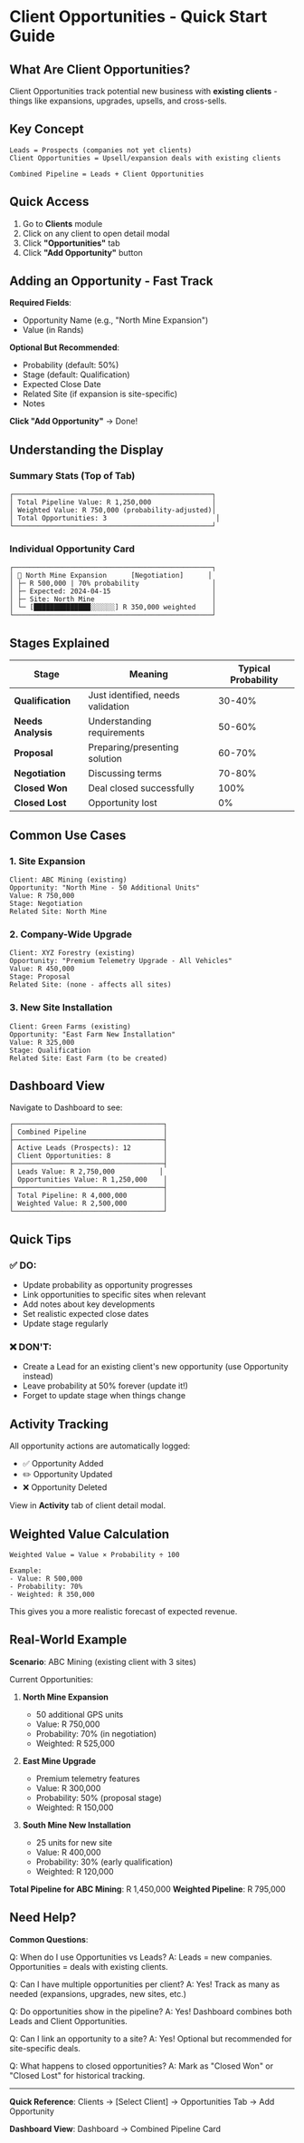 # Client Opportunities - Quick Start Guide

## What Are Client Opportunities?

Client Opportunities track potential new business with **existing clients** - things like expansions, upgrades, upsells, and cross-sells.

## Key Concept

```
Leads = Prospects (companies not yet clients)
Client Opportunities = Upsell/expansion deals with existing clients

Combined Pipeline = Leads + Client Opportunities
```

## Quick Access

1. Go to **Clients** module
2. Click on any client to open detail modal
3. Click **"Opportunities"** tab
4. Click **"Add Opportunity"** button

## Adding an Opportunity - Fast Track

**Required Fields**:
- Opportunity Name (e.g., "North Mine Expansion")
- Value (in Rands)

**Optional But Recommended**:
- Probability (default: 50%)
- Stage (default: Qualification)
- Expected Close Date
- Related Site (if expansion is site-specific)
- Notes

**Click "Add Opportunity"** → Done!

## Understanding the Display

### Summary Stats (Top of Tab)
```
┌─────────────────────────────────────────────────┐
│ Total Pipeline Value: R 1,250,000               │
│ Weighted Value: R 750,000 (probability-adjusted)│
│ Total Opportunities: 3                           │
└─────────────────────────────────────────────────┘
```

### Individual Opportunity Card
```
┌─────────────────────────────────────────────────┐
│ 🎯 North Mine Expansion      [Negotiation]      │
│ ├─ R 500,000 | 70% probability                  │
│ ├─ Expected: 2024-04-15                         │
│ ├─ Site: North Mine                             │
│ └─ [██████████████░░░░░░] R 350,000 weighted    │
└─────────────────────────────────────────────────┘
```

## Stages Explained

| Stage | Meaning | Typical Probability |
|-------|---------|-------------------|
| **Qualification** | Just identified, needs validation | 30-40% |
| **Needs Analysis** | Understanding requirements | 50-60% |
| **Proposal** | Preparing/presenting solution | 60-70% |
| **Negotiation** | Discussing terms | 70-80% |
| **Closed Won** | Deal closed successfully | 100% |
| **Closed Lost** | Opportunity lost | 0% |

## Common Use Cases

### 1. Site Expansion
```
Client: ABC Mining (existing)
Opportunity: "North Mine - 50 Additional Units"
Value: R 750,000
Stage: Negotiation
Related Site: North Mine
```

### 2. Company-Wide Upgrade
```
Client: XYZ Forestry (existing)
Opportunity: "Premium Telemetry Upgrade - All Vehicles"
Value: R 450,000
Stage: Proposal
Related Site: (none - affects all sites)
```

### 3. New Site Installation
```
Client: Green Farms (existing)
Opportunity: "East Farm New Installation"
Value: R 325,000
Stage: Qualification
Related Site: East Farm (to be created)
```

## Dashboard View

Navigate to Dashboard to see:

```
┌─────────────────────────────────────┐
│ Combined Pipeline                   │
├─────────────────────────────────────┤
│ Active Leads (Prospects): 12        │
│ Client Opportunities: 8             │
├─────────────────────────────────────┤
│ Leads Value: R 2,750,000           │
│ Opportunities Value: R 1,250,000    │
├─────────────────────────────────────┤
│ Total Pipeline: R 4,000,000         │
│ Weighted Value: R 2,500,000         │
└─────────────────────────────────────┘
```

## Quick Tips

### ✅ DO:
- Update probability as opportunity progresses
- Link opportunities to specific sites when relevant
- Add notes about key developments
- Set realistic expected close dates
- Update stage regularly

### ❌ DON'T:
- Create a Lead for an existing client's new opportunity (use Opportunity instead)
- Leave probability at 50% forever (update it!)
- Forget to update stage when things change

## Activity Tracking

All opportunity actions are automatically logged:
- ✅ Opportunity Added
- ✏️ Opportunity Updated  
- ❌ Opportunity Deleted

View in **Activity** tab of client detail modal.

## Weighted Value Calculation

```
Weighted Value = Value × Probability ÷ 100

Example:
- Value: R 500,000
- Probability: 70%
- Weighted: R 350,000
```

This gives you a more realistic forecast of expected revenue.

## Real-World Example

**Scenario**: ABC Mining (existing client with 3 sites)

Current Opportunities:
1. **North Mine Expansion**
   - 50 additional GPS units
   - Value: R 750,000
   - Probability: 70% (in negotiation)
   - Weighted: R 525,000

2. **East Mine Upgrade**
   - Premium telemetry features
   - Value: R 300,000
   - Probability: 50% (proposal stage)
   - Weighted: R 150,000

3. **South Mine New Installation**
   - 25 units for new site
   - Value: R 400,000
   - Probability: 30% (early qualification)
   - Weighted: R 120,000

**Total Pipeline for ABC Mining**: R 1,450,000
**Weighted Pipeline**: R 795,000

## Need Help?

**Common Questions**:

Q: When do I use Opportunities vs Leads?
A: Leads = new companies. Opportunities = deals with existing clients.

Q: Can I have multiple opportunities per client?
A: Yes! Track as many as needed (expansions, upgrades, new sites, etc.)

Q: Do opportunities show in the pipeline?
A: Yes! Dashboard combines both Leads and Client Opportunities.

Q: Can I link an opportunity to a site?
A: Yes! Optional but recommended for site-specific deals.

Q: What happens to closed opportunities?
A: Mark as "Closed Won" or "Closed Lost" for historical tracking.

---

**Quick Reference**: Clients → [Select Client] → Opportunities Tab → Add Opportunity

**Dashboard View**: Dashboard → Combined Pipeline Card
